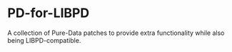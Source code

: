 # PD-for-LIBPD
A collection of Pure-Data patches to provide extra functionality while also being LIBPD-compatible.
